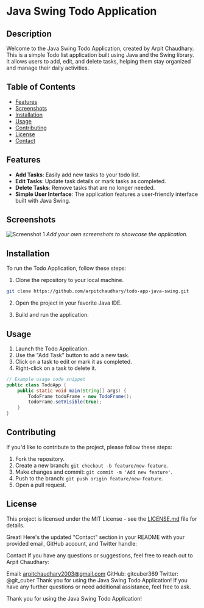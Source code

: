 # Java Swing Todo Application

## Description

Welcome to the Java Swing Todo Application, created by Arpit Chaudhary. This is a simple Todo list application built using Java and the Swing library. It allows users to add, edit, and delete tasks, helping them stay organized and manage their daily activities.

## Table of Contents

- [Features](#features)
- [Screenshots](#screenshots)
- [Installation](#installation)
- [Usage](#usage)
- [Contributing](#contributing)
- [License](#license)
- [Contact](#contact)

## Features

- **Add Tasks**: Easily add new tasks to your todo list.
- **Edit Tasks**: Update task details or mark tasks as completed.
- **Delete Tasks**: Remove tasks that are no longer needed.
- **Simple User Interface**: The application features a user-friendly interface built with Java Swing.

## Screenshots

![Screenshot 1](screenshots/screenshot1.png)
*Add your own screenshots to showcase the application.*

## Installation

To run the Todo Application, follow these steps:

1. Clone the repository to your local machine.

```bash
git clone https://github.com/arpitchaudhary/todo-app-java-swing.git
```

2. Open the project in your favorite Java IDE.

3. Build and run the application.

## Usage

1. Launch the Todo Application.
2. Use the "Add Task" button to add a new task.
3. Click on a task to edit or mark it as completed.
4. Right-click on a task to delete it.

```java
// Example usage code snippet
public class TodoApp {
    public static void main(String[] args) {
        TodoFrame todoFrame = new TodoFrame();
        todoFrame.setVisible(true);
    }
}
```

## Contributing

If you'd like to contribute to the project, please follow these steps:

1. Fork the repository.
2. Create a new branch: `git checkout -b feature/new-feature`.
3. Make changes and commit: `git commit -m 'Add new feature'`.
4. Push to the branch: `git push origin feature/new-feature`.
5. Open a pull request.

## License

This project is licensed under the MIT License - see the [LICENSE.md](LICENSE.md) file for details.


Great! Here's the updated "Contact" section in your README with your provided email, GitHub account, and Twitter handle:

Contact
If you have any questions or suggestions, feel free to reach out to Arpit Chaudhary:

Email: arpitchaudhary2003@gmail.com
GitHub: gitcuber369
Twitter: @git_cuber
Thank you for using the Java Swing Todo Application! If you have any further questions or need additional assistance, feel free to ask.

Thank you for using the Java Swing Todo Application!
